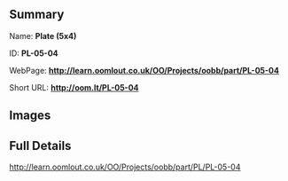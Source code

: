 

## Summary
 
Name: __Plate (5x4)__

ID: __PL-05-04__

WebPage: __http://learn.oomlout.co.uk/OO/Projects/oobb/part/PL-05-04__

Short URL: __http://oom.lt/PL-05-04__


## Images




## Full Details

 http://learn.oomlout.co.uk/OO/Projects/oobb/part/PL/PL-05-04

